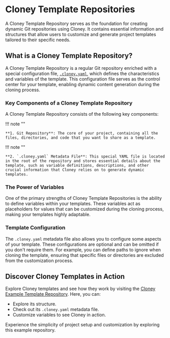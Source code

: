 # Cloney Template Repositories

A Cloney Template Repository serves as the foundation for creating dynamic Git repositories using Cloney. It contains essential information and structures that allow users to customize and generate project templates tailored to their specific needs.

## What is a Cloney Template Repository?

A Cloney Template Repository is a regular Git repository enriched with a special configuration file, [`.cloney.yaml`](creators/cloney-metadata-file.md), which defines the characteristics and variables of the template. This configuration file serves as the control center for your template, enabling dynamic content generation during the cloning process.

### Key Components of a Cloney Template Repository

A Cloney Template Repository consists of the following key components:

!!! note ""

    **1. Git Repository**: The core of your project, containing all the files, directories, and code that you want to share as a template.

!!! note ""

    **2. `.cloney.yaml` Metadata File**: This special YAML file is located in the root of the repository and stores essential details about the template, such as variable definitions, descriptions, and other crucial information that Cloney relies on to generate dynamic templates.

### The Power of Variables

One of the primary strengths of Cloney Template Repositories is the ability to define variables within your templates. These variables act as placeholders for values that can be customized during the cloning process, making your templates highly adaptable.

### Template Configuration

The `.cloney.yaml` metadata file also allows you to configure some aspects of your template. These configurations are optional and can be omitted if you don't require them. For example, you can define paths to ignore when cloning the template, ensuring that specific files or directories are excluded from the customization process.

## Discover Cloney Templates in Action

Explore Cloney templates and see how they work by visiting the [Cloney Example Template Repository](https://github.com/ArthurSudbrackIbarra/cloney-example). Here, you can:

- Explore its structure.
- Check out its `.cloney.yaml` metadata file.
- Customize variables to see Cloney in action.

Experience the simplicity of project setup and customization by exploring this example repository.
